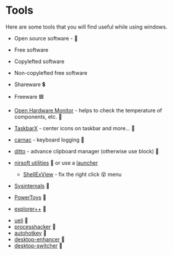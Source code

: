 # Tools 

Here are some tools that you will find useful while using windows.


* Open source software - 💚
* Free software
* Copylefted software
* Non-copylefted free software
* Shareware 💲
* Freeware 🟦



* [Open Hardware Monitor](https://github.com/openhardwaremonitor/openhardwaremonitor) - helps to check the temperature of components, etc. 💚
* [TaskbarX](https://github.com/ChrisAnd1998/TaskbarX) - center icons on taskbar and more... 💚
* [carnac](https://github.com/Code52/carnac) - keyboard logging 💚
* [ditto](https://ditto-cp.sourceforge.io/) - advance clipboard manager (otherwise use block) 💚
* [nirsoft utilities](https://www.nirsoft.net/) 🤗 or use a [launcher](http://launcher.nirsoft.net/downloads/index.html)
  * [ShellExView](https://www.nirsoft.net/utils/shexview.html) - fix the right click 😵 menu
* [Sysinternals](https://docs.microsoft.com/en-us/sysinternals/) 🤗
* [PowerToys](https://github.com/microsoft/PowerToys) 💚
* [explorer++](https://github.com/derceg/explorerplusplus) 💚
- [ueli](https://github.com/oliverschwendener/ueli) 💚
- [processhacker](https://github.com/processhacker/processhacker) 💚
- [autohotkey](https://github.com/Lexikos/AutoHotkey_L) 💚
- [desktop-enhancer](https://github.com/sdias/win-10-virtual-desktop-enhancer) 💚
- [desktop-switcher](https://github.com/pmb6tz/windows-desktop-switcher) 💚
